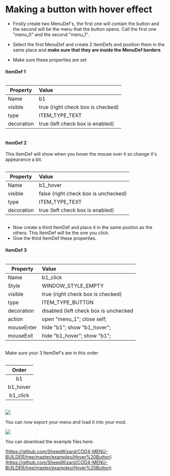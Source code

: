 # Making a button with hover effect
- Firstly create two MenuDef's, the first one will contain the button and the second will be the menu that the button opens.  Call the first one "menu_0" and the second "menu_1".

- Select the first MenuDef and create 2 ItemDefs and position them in the same place and **make sure that they are inside the MenuDef borders**
- Make sure these properties are set
#### ItemDef 1
```
```
| Property| Value|
| ------------- |:-------------|
| Name | b1 |
| visible| true (right check box is checked) |
| type | ITEM_TYPE_TEXT |
| decoration| true (left check box is enabled) |

```
```
#### ItemDef 2
This ItemDef will show when you hover the mouse over it so change it's appearance a bit.
```
```
| Property | Value |
| ------------- |:-------------|
| Name | b1_hover |
| visible| false (right check box is unchecked) |
| type | ITEM_TYPE_TEXT |
| decoration| true (left check box is enabled) |

```
```
- Now create a third ItemDef and place it in the same positon as the others. This ItemDef will be the one you click.
- Give the third ItemDef these properties.
#### ItemDef 3
```
```
| Property | Value |
| ------------- |:-------------|
| Name | b1_click |
| Style | WINDOW_STYLE_EMPTY |
| visible| true (right check box is checked) |
| type | ITEM_TYPE_BUTTON |
| decoration| disabled (left check box is unchecked|
| action | open "menu_1"; close self;|
| mouseEnter| hide "b1"; show "b1_hover"; |
| mouseExit| hide "b1_hover"; show "b1"; |
```
```
Make sure your 3 ItemDef's are in this order
```
```
| Order |
| :--: |
|b1|
|b1_hover|
|b1_click|
```
```

![](https://i.imgur.com/HD5luG7.png)

You can now export your menu and load it into your mod.

![](https://i.gyazo.com/53e615cac21333170481b038943c80a3.gif)


You can download the example files here:

 [https://github.com/SheepWizard/COD4-MENU-BUILDER/tree/master/examples/Hover%20Button](https://github.com/SheepWizard/COD4-MENU-BUILDER/tree/master/examples/Hover%20Button)
